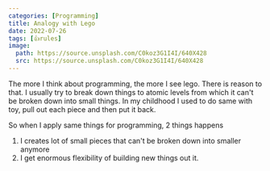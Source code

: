 ```yaml
---
categories: [Programming]
title: Analogy with Lego
date: 2022-07-26
tags: [👍rules]
image:
  path: https://source.unsplash.com/C0koz3G1I4I/640X428
  src: https://source.unsplash.com/C0koz3G1I4I/640X428
---
```


The more I think about programming, the more I see lego. There is reason to that. I usually try to break down things to atomic levels from which it can't be broken down into small things.
In my childhood I used to do same with toy, pull out each piece and then put it back.

So when I apply same things for programming, 2 things happens

1. I creates lot of small pieces that can't be broken down  into smaller anymore
2. I get enormous flexibility of building new things out it.
